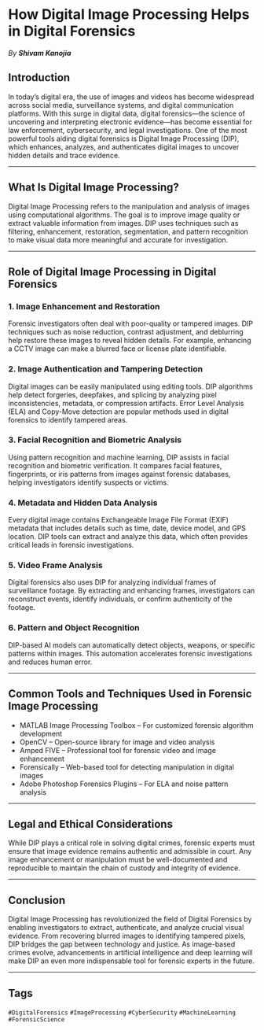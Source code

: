 # How Digital Image Processing Helps in Digital Forensics  
*By **Shivam Kanojia***  

## Introduction  
In today’s digital era, the use of images and videos has become widespread across social media, surveillance systems, and digital communication platforms. With this surge in digital data, digital forensics—the science of uncovering and interpreting electronic evidence—has become essential for law enforcement, cybersecurity, and legal investigations. One of the most powerful tools aiding digital forensics is Digital Image Processing (DIP), which enhances, analyzes, and authenticates digital images to uncover hidden details and trace evidence.

---

## What Is Digital Image Processing?  
Digital Image Processing refers to the manipulation and analysis of images using computational algorithms. The goal is to improve image quality or extract valuable information from images. DIP uses techniques such as filtering, enhancement, restoration, segmentation, and pattern recognition to make visual data more meaningful and accurate for investigation.

---

## Role of Digital Image Processing in Digital Forensics  

### 1. Image Enhancement and Restoration  
Forensic investigators often deal with poor-quality or tampered images. DIP techniques such as noise reduction, contrast adjustment, and deblurring help restore these images to reveal hidden details. For example, enhancing a CCTV image can make a blurred face or license plate identifiable.

### 2. Image Authentication and Tampering Detection  
Digital images can be easily manipulated using editing tools. DIP algorithms help detect forgeries, deepfakes, and splicing by analyzing pixel inconsistencies, metadata, or compression artifacts. Error Level Analysis (ELA) and Copy-Move detection are popular methods used in digital forensics to identify tampered areas.

### 3. Facial Recognition and Biometric Analysis  
Using pattern recognition and machine learning, DIP assists in facial recognition and biometric verification. It compares facial features, fingerprints, or iris patterns from images against forensic databases, helping investigators identify suspects or victims.

### 4. Metadata and Hidden Data Analysis  
Every digital image contains Exchangeable Image File Format (EXIF) metadata that includes details such as time, date, device model, and GPS location. DIP tools can extract and analyze this data, which often provides critical leads in forensic investigations.

### 5. Video Frame Analysis  
Digital forensics also uses DIP for analyzing individual frames of surveillance footage. By extracting and enhancing frames, investigators can reconstruct events, identify individuals, or confirm authenticity of the footage.

### 6. Pattern and Object Recognition  
DIP-based AI models can automatically detect objects, weapons, or specific patterns within images. This automation accelerates forensic investigations and reduces human error.

---

## Common Tools and Techniques Used in Forensic Image Processing  
- MATLAB Image Processing Toolbox – For customized forensic algorithm development  
- OpenCV – Open-source library for image and video analysis  
- Amped FIVE – Professional tool for forensic video and image enhancement  
- Forensically – Web-based tool for detecting manipulation in digital images  
- Adobe Photoshop Forensics Plugins – For ELA and noise pattern analysis  

---

## Legal and Ethical Considerations  
While DIP plays a critical role in solving digital crimes, forensic experts must ensure that image evidence remains authentic and admissible in court. Any image enhancement or manipulation must be well-documented and reproducible to maintain the chain of custody and integrity of evidence.

---

## Conclusion  
Digital Image Processing has revolutionized the field of Digital Forensics by enabling investigators to extract, authenticate, and analyze crucial visual evidence. From recovering blurred images to identifying tampered pixels, DIP bridges the gap between technology and justice. As image-based crimes evolve, advancements in artificial intelligence and deep learning will make DIP an even more indispensable tool for forensic experts in the future.

---

## Tags  
`#DigitalForensics` `#ImageProcessing` `#CyberSecurity` `#MachineLearning` `#ForensicScience`
